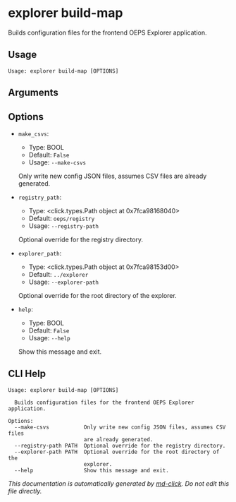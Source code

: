 
# explorer build-map

Builds configuration files for the frontend OEPS Explorer application.

## Usage

```
Usage: explorer build-map [OPTIONS]
```

## Arguments


## Options

* `make_csvs`:
    * Type: BOOL
    * Default: `False`
    * Usage: `--make-csvs`

    Only write new config JSON files, assumes CSV files are already generated.



* `registry_path`:
    * Type: <click.types.Path object at 0x7fca98168040>
    * Default: `oeps/registry`
    * Usage: `--registry-path`

    Optional override for the registry directory.



* `explorer_path`:
    * Type: <click.types.Path object at 0x7fca98153d00>
    * Default: `../explorer`
    * Usage: `--explorer-path`

    Optional override for the root directory of the explorer.



* `help`:
    * Type: BOOL
    * Default: `False`
    * Usage: `--help`

    Show this message and exit.



## CLI Help

```
Usage: explorer build-map [OPTIONS]

  Builds configuration files for the frontend OEPS Explorer application.

Options:
  --make-csvs           Only write new config JSON files, assumes CSV files
                        are already generated.
  --registry-path PATH  Optional override for the registry directory.
  --explorer-path PATH  Optional override for the root directory of the
                        explorer.
  --help                Show this message and exit.
```


_This documentation is automatically generated by [md-click](https://github.com/RiveryIo/md-click). Do not edit this file directly._
